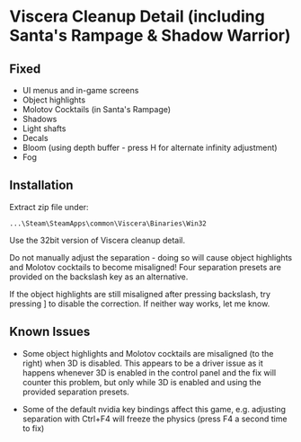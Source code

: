 Viscera Cleanup Detail (including Santa's Rampage & Shadow Warrior)
===================================================================

Fixed
-----
- UI menus and in-game screens
- Object highlights
- Molotov Cocktails (in Santa's Rampage)
- Shadows
- Light shafts
- Decals
- Bloom (using depth buffer - press H for alternate infinity adjustment)
- Fog

Installation
------------
Extract zip file under:

    ...\Steam\SteamApps\common\Viscera\Binaries\Win32

Use the 32bit version of Viscera cleanup detail.

Do not manually adjust the separation - doing so will cause object highlights
and Molotov cocktails to become misaligned! Four separation presets are
provided on the backslash key as an alternative.

If the object highlights are still misaligned after pressing backslash, try
pressing ] to disable the correction. If neither way works, let me know.

Known Issues
------------
- Some object highlights and Molotov cocktails are misaligned (to the right)
  when 3D is disabled. This appears to be a driver issue as it happens whenever
  3D is enabled in the control panel and the fix will counter this problem, but
  only while 3D is enabled and using the provided separation presets.

- Some of the default nvidia key bindings affect this game, e.g. adjusting
  separation with Ctrl+F4 will freeze the physics (press F4 a second time to
  fix)
